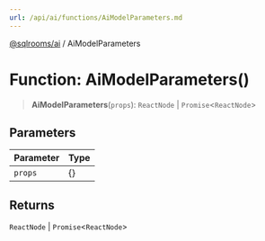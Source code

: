 ```yaml
---
url: /api/ai/functions/AiModelParameters.md
---
```

[@sqlrooms/ai](../index.md) / AiModelParameters

# Function: AiModelParameters()

> **AiModelParameters**(`props`): `ReactNode` | `Promise`<`ReactNode`>

## Parameters

| Parameter | Type |
| ------ | ------ |
| `props` | {} |

## Returns

`ReactNode` | `Promise`<`ReactNode`>
